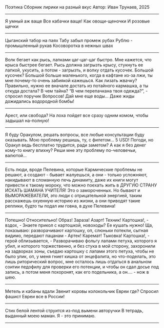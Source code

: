 Поэтика
Сборник лирики на разный вкус
Автор: Иван Трунаев, 2025


***

Я умный аж ваще
Все кабачки ваще!
Как овощи-щеночки
И розовые щечки


***

Цыганский табор на паях
Табу забыл промеж рубах
Рублю - промышленный рукав
Косоворотка в нежных швах

****

Волк бегает как рысь, лапками цаг-цаг-цаг быстро.
Мне кажется, что крыса быстрее бегает.
Рысь должна загрызть крысу, стукнуть ее лапкой, укусить, а потом - загрызть, и волку отдать кусочек.
Большой кусочек?
Большой больше маленького, когда в кафтане из-за лжи, ты мне почему-то очень забиякой кажешься.
Как лизать жвачку?
Правильно, нужно ее вначале достать из потайного кармашка, а ты откуда достала?
В чем тайна?
“В чем перепачкана твоя одежда?”, - спросил поручик Вопросов!
Дай мне еще воды…
Даже жиды дожидались водородной бомбы!


***

Арест, или свобода?
На лоха пойдет все сразу одним комом, чтобы задышал на-полную!

***

Я буду Оракулом, решать вопросы, все любые консультации буду оказывать.
Мою проблему решишь, ту, с филетом…
5 USD!
Погоди, но Оракул ведь бесплатно трудится, ради заметом?
А как я без денег кому-то книгу впихну? Реши мне эту проблему по-человечьи, валютой…

***

Есть люди, вроде Пелевина, которые Кармические проблемы не решают, а создают - бывает жалуешься, а они - только усложняют, накидывают в сломанную печь динамиту, даже их книги могут привести к такому мороку, что можно поехать жить в ДРУГУЮ СТРАНУ ИСКАТЬ ШАМАНА УЧИТЕЛЯ! Это о замороченных. Но бывают и ВЫМОРАЖЕВАТЕЛИ, это люди с отрицательной энергией, таким расскажешь охуенную историю из жизни, а они приводят такие реплики, будто ты подал им говна, в духе Пелевина!

***

Потешно!
Относительно!
Образ!
Зараза!
Азарт!
Техник!
Картошка!, - вздох, - Знаете прикол с картошкой, новоходы? Ее кушать нужно! Ща, показываю: разворачивают картошку, оп, слюньки потекли, сытная видимо, передают пацанам - Артек!
Каремат!
Тыковка!
Картошка!, - герой облизывается, - Разворачиваю фольгу лапами петуха, которого я убил, и которого торжественно, и без стука в мой сторону, захоронили на задворках зоны, съедаю картошку с лапами этого петуха, чтобы не было улик, оп, у меня гниет кишка от энцефалита, но что-поделать, это лишь риторический вопрос, мне осталось лишь отдаться в анальном соитии педофилу для проверки его потенции, и чтобы он сдал досье под запись, а потом меня похоронят, как его подельника, а он…. - нож в шею.

***

Метель и кабаны вдали
Звенит коровы колокольчик
Евреи где? 
Спросил фашист
Евреи все в России!

***

Стих белой лентой
струится из-под вымени авторучки
В тетрадь, выданный моею маман.
Я - это принимаю.

***


